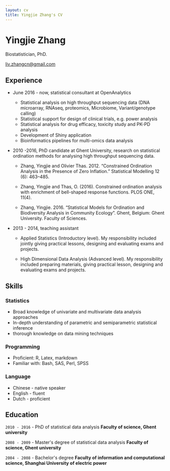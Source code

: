 ```yaml
---
layout: cv
title: Yingjie Zhang's CV
---
```

# Yingjie Zhang
Biostatistician, PhD.

<div id="webaddress">
<a href="liv.zhangcn@gmail.com">liv.zhangcn@gmail.com</a>
</div>


## Experience

* June 2016 - now, statistical consultant at OpenAnalytics

    * Statistical analysis on high throughput sequencing data (DNA microarray, RNAseq, proteomics, Microbiome, Variant/genotype calling) 
    * Statistical support for design of clinical trials, e.g. power analysis 
    * Statistical analysis for drug efficacy, toxicity study and PK-PD analysis
    * Development of Shiny application
    * Bioinformatics pipelines for multi-omics data analysis
    
* 2010 -2016, PhD candidate at Ghent University,  research on statistical ordination methods for analysing high throughput sequencing data.

    * Zhang, Yingjie and Olivier Thas. 2012. “Constrained Ordination Analysis in the Presence of Zero Inflation.” Statistical Modelling 12 (6): 463–485.
    
    * Zhang, Yingjie and Thas, O. (2016). Constrained ordination analysis with enrichment of bell-shaped response functions. PLOS ONE, 11(4).
        
    * Zhang, Yingjie. 2016. “Statistical Models for Ordination and Biodiversity Analysis in Community Ecology”. Ghent, Belgium: Ghent University. Faculty of Sciences.
        
* 2013 - 2014, teaching assistant    

    * Applied Statistics (Introductory level). My responsibility included jointly giving practical lessons, designing and evaluating exams and projects. 
    
    * High Dimensional Data Analysis (Advanced level). My responsibility included preparing materials, giving practical lesson, designing and evaluating exams and projects.

## Skills

### Statistics

* Broad knowledge of univariate and multivariate data analysis approaches
* In-depth understanding of parametric and semiparametric statistical inference
* thorough knowledge on data mining techniques

### Programming

* Proficient:   R, Latex, markdown
* Familiar with: Bash, SAS, Perl, SPSS

### Language 

* Chinese - native speaker
* English - fluent
* Dutch - proficient 


## Education

`2010 - 2016` - PhD of statistical data analysis
__Faculty of science, Ghent university__

`2008 - 2009` - Master's degree of statistical data analysis
__Faculty of science, Ghent university__


`2004 - 2008` - Bachelor's degree
__Faculty of information and computational science, Shanghai University of electric power__




<!-- ### Footer

Last updated: March 2019 -->


